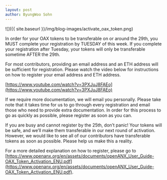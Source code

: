 ```yaml
---
layout: post
author: ByungWoo Sohn
---
```


![]({{ site.baseurl }}/img/blog-images/activate_oax_token.png)

In order for your OAX tokens to be transferable on or around the 29th, you MUST complete your registration by TUESDAY of this week. If you complete your registration after Tuesday, your tokens will only be transferable sometime AFTER the 29th.

For most contributors, providing an email address and an ETH address will be sufficient for registration. Please watch the video below for instructions on how to register your email address and ETH address.

[https://www.youtube.com/watch?v=3PXJuJ8FAEo](https://www.youtube.com/watch?v=3PXJuJ8FAEo)

If we require more documentation, we will email you personally. Please take note that it takes time for us to go through every registration and email those who need to provide extra documentation. In order for this process to go as quickly as possible, please register as soon as you can.

If you are busy and cannot register by the 25th, don’t panic! Your tokens will be safe, and we’ll make them transferable in our next round of activation. However, we would like to see all of our contributors have transferable tokens as soon as possible. Please help us make this a reality.

For a more detailed explanation on how to register, please go to [https://www.openanx.org/en/assets/documents/openANX_User_Guide-OAX_Token_Activation_ENU.pdf](https://www.openanx.org/en/assets/documents/openANX_User_Guide-OAX_Token_Activation_ENU.pdf). 